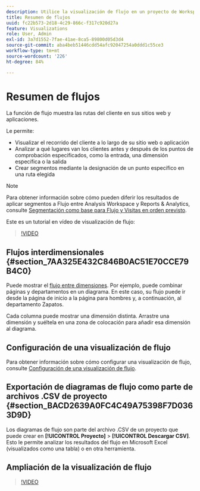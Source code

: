 ```yaml
---
description: Utilice la visualización de flujo en un proyecto de Workspace.
title: Resumen de flujos
uuid: fc22b573-2d18-4c29-866c-f317c920d27a
feature: Visualizations
role: User, Admin
exl-id: 3a7d1552-7fae-41ae-8ca5-89800d05d3d4
source-git-commit: aba4beb51446cdd54afc92047254a0ddd1c55ce3
workflow-type: tm+mt
source-wordcount: '226'
ht-degree: 84%

---
```


# Resumen de flujos

La función de flujo muestra las rutas del cliente en sus sitios web y aplicaciones.

Le permite:

* Visualizar el recorrido del cliente a lo largo de su sitio web o aplicación
* Analizar a qué lugares van los clientes antes y después de los puntos de comprobación especificados, como la entrada, una dimensión específica o la salida
* Crear segmentos mediante la designación de un punto específico en una ruta elegida

>[!NOTE]
>
>Para obtener información sobre cómo pueden diferir los resultados de aplicar segmentos a Flujo entre Analysis Workspace y Reports &amp; Analytics, consulte [Segmentación como base para Flujo y Visitas en orden previsto](/help/analyze/analysis-workspace/visualizations/fallout/fallout-flow.md).

Este es un tutorial en vídeo de visualización de flujo:

>[!VIDEO](https://video.tv.adobe.com/v/344222/?quality=12)

## Flujos interdimensionales {#section_7AA325E432C846B0AC51E70CCE79B4C0}

Puede mostrar el [flujo entre dimensiones](/help/analyze/analysis-workspace/visualizations/c-flow/multi-dimensional-flow.md). Por ejemplo, puede combinar páginas y departamentos en un diagrama. En este caso, su flujo puede ir desde la página de inicio a la página para hombres y, a continuación, al departamento Zapatos.

Cada columna puede mostrar una dimensión distinta. Arrastre una dimensión y suéltela en una zona de colocación para añadir esa dimensión al diagrama.

## Configuración de una visualización de flujo

Para obtener información sobre cómo configurar una visualización de flujo, consulte [Configuración de una visualización de flujo](/help/analyze/analysis-workspace/visualizations/c-flow/create-flow.md).

## Exportación de diagramas de flujo como parte de archivos .CSV de proyecto {#section_BACD2639A0FC4C49A75398F7D0363D9D}

Los diagramas de flujo son parte del archivo .CSV de un proyecto que puede crear en **[!UICONTROL Proyecto]** > **[!UICONTROL Descargar CSV]**. Esto le permite analizar los resultados del flujo en Microsoft Excel (visualizados como una tabla) o en otra herramienta.

## Ampliación de la visualización de flujo

>[!VIDEO](https://video.tv.adobe.com/v/24044/?quality=12)
